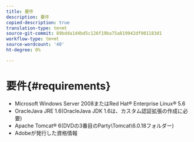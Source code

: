 ```yaml
---
title: 要件
description: 要件
copied-description: true
translation-type: tm+mt
source-git-commit: 89bdda1d4bd5c126f19ba75a819942df901183d1
workflow-type: tm+mt
source-wordcount: '40'
ht-degree: 0%

---
```



# 要件{#requirements}

* Microsoft Windows Server 2008またはRed Hat® Enterprise Linux® 5.6
* OracleJava JRE 1.6(OracleJava JDK 1.6は、カスタム認証拡張の作成に必要)
* Apache Tomcat® 6(DVDの3番目のParty\Tomcat\6.0.18フォルダー)
* Adobeが発行した資格情報

